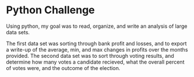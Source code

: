 # Python Challenge

Using python, my goal was to read, organize, and write an analysis of large data sets.

The first data set was sorting through bank profit and losses, and to export a write-up of the average, min, and max changes in profits over the months provided. The second data set was to sort through voting results, and determine how many votes a candidate recieved, what the overall percent of votes were, and the outcome of the election. 
